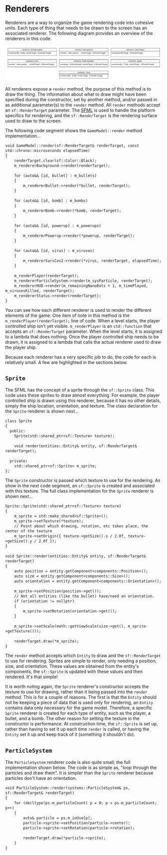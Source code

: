 # Renderers

Renderers are a way to organize the game rendering code into cohesive units.  Each type of thing that needs to be drawn to the screen has an associated renderer.  The following diagram provides an overview of the renderers in this code.

![Renderers Diagram](https://github.com/ProfPorkins/Coronavirus-NanoForce/blob/trunk/docs/images/Renderers.png)

All renderers expose a `render` method, the purpose of this method is to draw the thing.  The information about what to draw might have been specified during the constructor, set by another method, and/or passed in as additional parameter(s) to the `render` method.  All `render` methods accept an `sf::RenderTarget` parameter.  The [SFML](https://www.sfml-dev.org/) is used to handle the platform specifics for rendering, and the `sf::RenderTarget` is the rendering surface used to draw to the screen.

The following code segment shows the `GameModel::render` method implementation...

    void GameModel::render(sf::RenderTarget& renderTarget, const std::chrono::microseconds elapsedTime)
    {
        renderTarget.clear(sf::Color::Black);
        m_rendererBackground->render(renderTarget);

        for (auto&& [id, bullet] : m_bullets)
        {
            m_rendererBullet->render(*bullet, renderTarget);
        }

        for (auto&& [id, bomb] : m_bombs)
        {
            m_rendererBomb->render(*bomb, renderTarget);
        }

        for (auto&& [id, powerup] : m_powerups)
        {
            m_rendererPowerup->render(*powerup, renderTarget);
        }

        for (auto&& [id, virus] : m_viruses)
        {
            m_rendererSarsCov2->render(*virus, renderTarget, elapsedTime);
        }

        m_renderPlayer(renderTarget);
        m_rendererParticleSystem->render(m_sysParticle, renderTarget);
        m_rendererHUD->render(m_remainingNanoBots + 1, m_timePlayed, m_virusesKilled, renderTarget);
        m_rendererStatus->render(renderTarget);
    }

You can see how each different renderer is used to render the different elements of the game.  One item of note in this method is the `m_renderPlayer(renderTarget);` line of code.  When a level starts, the player controlled ship isn't yet visible.  `m_renderPlayer` is an `std::function` that accepts an `sf::RenderTarget` parameter.  When the level starts, it is assigned to a lambda that does nothing.  Once the player controlled ship needs to be drawn, it is assigned to a lambda that calls the actual renderer used to draw the player ship.

Because each renderer has a very specific job to do, the code for each is relatively small.  A few are highlighted in the sections below.

## `Sprite`

The SFML has the concept of a sprite through the `sf::Sprite` class.  This code uses these sprites to draw almost everything. For example, the player controlled ship is drawn using this renderer, because it has no other details, simply the ship location, orientation, and texture.  The class declaration for the `Sprite` renderer is shown next...

    class Sprite
    {
      public:
        Sprite(std::shared_ptr<sf::Texture> texture);

        void render(entities::Entity& entity, sf::RenderTarget& renderTarget);

      private:
        std::shared_ptr<sf::Sprite> m_sprite;
    };

The `Sprite` constructor is passed which texture to use for the rendering.  As show in the next code segment, an `sf::Sprite` is created and associated with this texture.  The full class implementation for the `Sprite` renderer is shown next...

    Sprite::Sprite(std::shared_ptr<sf::Texture> texture)
    {
        m_sprite = std::make_shared<sf::Sprite>();
        m_sprite->setTexture(*texture);
        // Point about which drawing, rotation, etc takes place, the center of the texture
        m_sprite->setOrigin({ texture->getSize().x / 2.0f, texture->getSize().y / 2.0f });
    }

    void Sprite::render(entities::Entity& entity, sf::RenderTarget& renderTarget)
    {
        auto position = entity.getComponent<components::Position>();
        auto size = entity.getComponent<components::Size>();
        auto orientation = entity.getComponent<components::Orientation>();

        m_sprite->setPosition(position->get());
        // Not all entities (like the bullet) have/need an orientation.
        if (orientation != nullptr)
        {
            m_sprite->setRotation(orientation->get());
        }

        m_sprite->setScale(math::getViewScale(size->get(), m_sprite->getTexture()));

        renderTarget.draw(*m_sprite);
    }

The `render` method accepts which `Entity` to draw and the `sf::RenderTarget` to use for rendering.  Sprites are simple to render, only needing a position, size, and orientation.  These values are obtained from the entity's components, the `sf::Sprite` is updated with these values and then rendered.  It's that simple!

It is worth noting again, the `Sprite` renderer's constructor accepts the texture to use for drawing, rather than it being passed into the `render` method.  This is for a couple of reasons.  The first is that the `Entity` should not be keeping a piece of data that is used only for rendering, an `Entity` contains data only necessary for the game model.  Therefore, a specific `Sprite` renderer is created for each type of entity, such as the player, a bullet, and a bomb.  The other reason for setting the texture in the constructor is performance.  At construction time, the `sf::Sprite` is set up, rather than having to set it up each time `render` is called, or having the `Entity` set it up and keep track of it (something it shouldn't do).

## `ParticleSystem`

The `ParticleSystem` renderer code is also quite small; the full implementation shown below.  The code is as simple as, "loop through the particles and draw them".  It is simpler than the `Sprite` renderer because particles don't have an orientation.

    void ParticleSystem::render(systems::ParticleSystem& ps, sf::RenderTarget& renderTarget)
    {
        for (decltype(ps.m_particleCount) p = 0; p < ps.m_particleCount; p++)
        {
            auto& particle = ps.m_inUse[p];
            particle->sprite->setPosition(particle->center);
            particle->sprite->setRotation(particle->rotation);

            renderTarget.draw(*particle->sprite);
        }
    }
